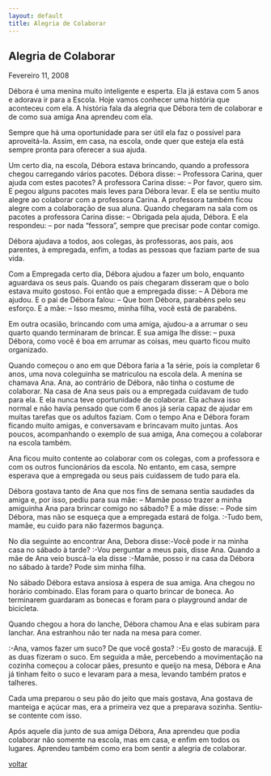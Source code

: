 ```yaml
---
layout: default
title: Alegria de Colaborar
--- 
```


## Alegria de Colaborar

Fevereiro 11, 2008

Débora é uma menina muito inteligente e esperta. Ela já estava com 5 anos e adorava ir para a Escola. Hoje vamos conhecer uma história que aconteceu com ela. A história fala da alegria que Débora tem de colaborar e de como sua amiga Ana aprendeu com ela.

Sempre que há uma oportunidade para ser útil ela faz o possível para aproveitá-la. Assim, em casa, na escola, onde quer que esteja ela está sempre pronta para oferecer a sua ajuda.

Um certo dia, na escola, Débora estava brincando, quando a professora chegou carregando vários pacotes. Débora disse: – Professora Carina, quer ajuda com estes pacotes? A professora Carina disse: – Por favor, quero sim. E pegou alguns pacotes mais leves para Débora levar. E ela se sentiu muito alegre ao colaborar com a professora Carina. A professora também ficou alegre com a colaboração de sua aluna. Quando chegaram na sala com os pacotes a professora Carina disse: – Obrigada pela ajuda, Débora. E ela respondeu: – por nada “fessora”, sempre que precisar pode contar comigo.

Débora ajudava a todos, aos colegas, às professoras, aos pais, aos parentes, à empregada, enfim, a todas as pessoas que faziam parte de sua vida.

Com a Empregada certo dia, Débora ajudou a fazer um bolo, enquanto aguardava os seus pais. Quando os pais chegaram disseram que o bolo estava muito gostoso. Foi então que a empregada disse: – A Débora me ajudou. E o pai de Débora falou: – Que bom Débora, parabéns pelo seu esforço. E a mãe: – Isso mesmo, minha filha, você está de parabéns.

Em outra ocasião, brincando com uma amiga, ajudou-a a arrumar o seu quarto quando terminaram de brincar. E sua amiga lhe disse: – puxa Débora, como você é boa em arrumar as coisas, meu quarto ficou muito organizado.

Quando começou o ano em que Débora faria a 1a série, pois ia completar 6 anos, uma nova coleguinha se matriculou na escola dela. A menina se chamava Ana. Ana, ao contrário de Débora, não tinha o costume de colaborar. Na casa de Ana seus pais ou a empregada cuidavam de tudo para ela. E ela nunca teve oportunidade de colaborar. Ela achava isso normal e não havia pensado que com 6 anos já seria capaz de ajudar em muitas tarefas que os adultos faziam. Com o tempo Ana e Débora foram ficando muito amigas, e conversavam e brincavam muito juntas. Aos poucos, acompanhando o exemplo de sua amiga, Ana começou a colaborar na escola também.

Ana ficou muito contente ao colaborar com os colegas, com a professora e com os outros funcionários da escola. No entanto, em casa, sempre esperava que a empregada ou seus pais cuidassem de tudo para ela.

Débora gostava tanto de Ana que nos fins de semana sentia saudades da amiga e, por isso, pediu para sua mãe: – Mamãe posso trazer a minha amiguinha Ana para brincar comigo no sábado? E a mãe disse: – Pode sim Débora, mas não se esqueça que a empregada estará de folga. :-Tudo bem, mamãe, eu cuido para não fazermos bagunça.

No dia seguinte ao encontrar Ana, Debora disse:-Você pode ir na minha casa no sábado à tarde? :-Vou perguntar a meus pais, disse Ana. Quando a mãe de Ana veio buscá-la ela disse :-Mamãe, posso ir na casa da Débora no sábado à tarde? Pode sim minha filha.

No sábado Débora estava ansiosa à espera de sua amiga. Ana chegou no horário combinado. Elas foram para o quarto brincar de boneca. Ao terminarem guardaram as bonecas e foram para o playground andar de bicicleta.

Quando chegou a hora do lanche, Débora chamou Ana e elas subiram para lanchar. Ana estranhou não ter nada na mesa para comer.

:-Ana, vamos fazer um suco? De que você gosta? :-Eu gosto de maracujá. E as duas fizeram o suco. Em seguida a mãe, percebendo a movimentação na cozinha começou a colocar pães, presunto e queijo na mesa, Débora e Ana já tinham feito o suco e levaram para a mesa, levando também pratos e talheres.

Cada uma preparou o seu pão do jeito que mais gostava, Ana gostava de manteiga e açúcar mas, era a primeira vez que a preparava sozinha. Sentiu-se contente com isso.

Após aquele dia junto de sua amiga Débora, Ana aprendeu que podia colaborar não somente na escola, mas em casa, e enfim em todos os lugares. Aprendeu também como era bom sentir a alegria de colaborar.

[voltar](./)